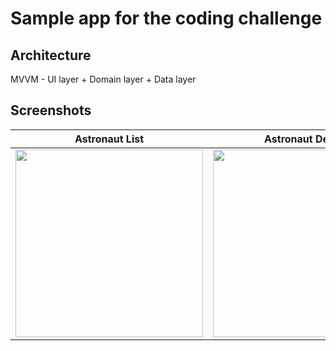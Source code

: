 
# Sample app for the coding challenge

## Architecture
 MVVM - UI layer + Domain layer + Data layer

## Screenshots

| Astronaut List | Astronaut Details |
| --- |--- |
| <img src="https://user-images.githubusercontent.com/14290025/224240402-992f6ff1-97c1-4340-98b8-b666af350e67.png" width=300> |<img src="https://user-images.githubusercontent.com/14290025/224240598-0596885c-cf6b-4f9f-bd1b-a1c852ef105f.png" width=300> |
